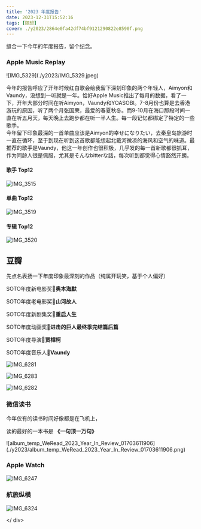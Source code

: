 ```yaml
---
title: '2023 年度报告'
date: 2023-12-31T15:52:16
tags: [随想]
cover: ./y2023/2864e0fa42df74bf9121290822e8590f.png
---
```


缝合一下今年的年度报告，留个纪念。

### Apple Music Replay

<div class="grid lg:grid-cols-2">
![IMG_5329](./y2023/IMG_5329.jpeg)
<p class="lg:p-10">今年的报告呼应了开年时候红白歌会给我留下深刻印象的两个年轻人，Aimyon和Vaundy，没想到一听就是一年。恰好Apple Music推出了每月的数据，看了一下，开年大部分时间在听Aimyon，Vaundy和YOASOBI。7-8月份也算是去香港游玩的原因，听了两个月张国荣，最爱的春夏秋冬。而9-10月在海口那段时间一直在听五月天，每天晚上去跑步都在听一半人生。每一段记忆都绑定了特定的一些歌手。<br/>今年留下印象最深的一首单曲应该是Aimyon的幸せになりたい，去秦皇岛旅游时一直在循环，至于到现在听到这首歌都能想起北戴河微凉的海风和空气的味道。最推荐的歌手是Vaundy，他这一年创作也很积极，几乎发的每一首新歌都很抓耳，作为同龄人很是佩服，尤其是そんなbitterな話，每次听到都觉得心情豁然开朗。</p>
</div>

#### 歌手 Top12

![IMG_3515](./y2023/IMG_3518.JPEG)

#### 单曲 Top12

![IMG_3519](./y2023/IMG_3519.JPEG)

#### 专辑 Top12

![IMG_3520](./y2023/IMG_3520.JPEG)



## 豆瓣

先点名表扬一下年度印象最深刻的作品（纯属开玩笑，基于个人偏好）

SOTO年度新电影奖🥇**奥本海默**

SOTO年度老电影奖🥇**山河故人**

SOTO年度新剧集奖🥇**重启人生**

SOTO年度动画奖🥇**进击的巨人最终季完结篇后篇**

SOTO年度导演🥇**贾樟柯**

SOTO年度音乐人🥇**Vaundy**

<div class="lg:grid grid-cols-3">


![IMG_6281](./y2023/IMG_6281.JPG)

![IMG_6283](./y2023/IMG_6283.JPG)

![IMG_6282](./y2023/IMG_6282.JPG)

</div>



### 微信读书

今年仅有的读书时间好像都是在飞机上，

读的最好的一本书是 **《一句顶一万句》**

<div class="lg:w-1/2">
![album_temp_WeRead_2023_Year_In_Review_01703611906](./y2023/album_temp_WeRead_2023_Year_In_Review_01703611906.png)
</div>


### Apple Watch

<div class="lg:w-1/2">

![IMG_6247](./y2023/IMG_6247.JPG)

</div>


### 航旅纵横

<div class="lg:w-1/2">

![IMG_6324](./y2023/IMG_6324.PNG)

</ div>